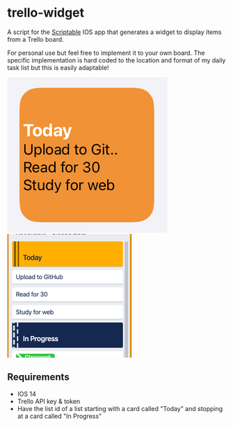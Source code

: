 # trello-widget
A script for the [Scriptable](scriptable.app) IOS app that generates a widget to display items from a Trello board.

For personal use but feel free to implement it to your own board. The specific implementation is hard coded to the location and format of my daily task list but this is easily adaptable!

![Widget](screenshots/scriptable_widget.png) ![List](screenshots/list.png)

## Requirements
- IOS 14
- Trello API key & token
- Have the list id of a list starting with a card called "Today" and stopping at a card called "In Progress"

